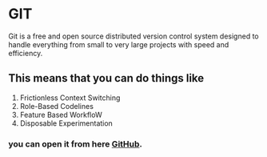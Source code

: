 # **GIT**
Git is a free and open source distributed version control system designed to handle everything from small to very large projects with speed and efficiency.

## This means that you can do things like
 1.  Frictionless Context Switching 
 2. Role-Based Codelines
 3. Feature Based WorkfloW
 4. Disposable Experimentation
 
 ### you can open it from here   [GitHub](http://github.com).
 
 
